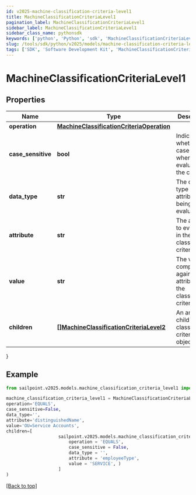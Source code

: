 ```yaml
---
id: v2025-machine-classification-criteria-level1
title: MachineClassificationCriteriaLevel1
pagination_label: MachineClassificationCriteriaLevel1
sidebar_label: MachineClassificationCriteriaLevel1
sidebar_class_name: pythonsdk
keywords: ['python', 'Python', 'sdk', 'MachineClassificationCriteriaLevel1', 'V2025MachineClassificationCriteriaLevel1'] 
slug: /tools/sdk/python/v2025/models/machine-classification-criteria-level1
tags: ['SDK', 'Software Development Kit', 'MachineClassificationCriteriaLevel1', 'V2025MachineClassificationCriteriaLevel1']
---
```


# MachineClassificationCriteriaLevel1


## Properties

Name | Type | Description | Notes
------------ | ------------- | ------------- | -------------
**operation** | [**MachineClassificationCriteriaOperation**](machine-classification-criteria-operation) |  | [optional] 
**case_sensitive** | **bool** | Indicates whether case matters when evaluating the criteria | [optional] [default to False]
**data_type** | **str** | The data type of the attribute being evaluated | [optional] 
**attribute** | **str** | The attribute to evaluate in the classification criteria | [optional] 
**value** | **str** | The value to compare against the attribute in the classification criteria | [optional] 
**children** | [**[]MachineClassificationCriteriaLevel2**](machine-classification-criteria-level2) | An array of child classification criteria objects | [optional] 
}

## Example

```python
from sailpoint.v2025.models.machine_classification_criteria_level1 import MachineClassificationCriteriaLevel1

machine_classification_criteria_level1 = MachineClassificationCriteriaLevel1(
operation='EQUALS',
case_sensitive=False,
data_type='',
attribute='distinguishedName',
value='OU=Service Accounts',
children=[
                    sailpoint.v2025.models.machine_classification_criteria_level2.MachineClassificationCriteriaLevel2(
                        operation = 'EQUALS', 
                        case_sensitive = False, 
                        data_type = '', 
                        attribute = 'employeeType', 
                        value = 'SERVICE', )
                    ]
)

```
[[Back to top]](#) 

